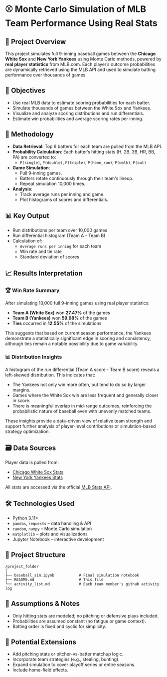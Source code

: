
# ⚾ Monte Carlo Simulation of MLB Team Performance Using Real Stats

## 📌 Project Overview
This project simulates full 9-inning baseball games between the **Chicago White Sox** and **New York Yankees** using Monte Carlo methods, powered by **real player statistics** from MLB.com. Each player’s outcome probabilities are dynamically retrieved using the MLB API and used to simulate batting performance over thousands of games.

## 🎯 Objectives
- Use real MLB data to estimate scoring probabilities for each batter.
- Simulate thousands of games between the White Sox and Yankees.
- Visualize and analyze scoring distributions and run differentials.
- Estimate win probabilities and average scoring rates per inning.

## 🧩 Methodology
- **Data Retrieval**: Top 9 batters for each team are pulled from the MLB API.
- **Probability Calculation**: Each batter’s hitting stats (H, 2B, 3B, HR, BB, PA) are converted to:
  - `P(single)`, `P(double)`, `P(triple)`, `P(home_run)`, `P(walk)`, `P(out)`
- **Game Simulation**:
  - Full 9-inning games.
  - Batters rotate continuously through their team's lineup.
  - Repeat simulation 10,000 times.
- **Analysis**:
  - Track average runs per inning and game.
  - Plot histograms of scores and differentials.

## 📊 Key Output
- Run distributions per team over 10,000 games
- Run differential histogram (Team A - Team B)
- Calculation of:
  - `Average runs per inning` for each team
  - Win rate and tie rate
  - Standard deviation of scores

## 📈 Results Interpretation

### 🏆 Win Rate Summary
After simulating 10,000 full 9-inning games using real player statistics:

- **Team A (White Sox)** won **27.47%** of the games  
- **Team B (Yankees)** won **59.98%** of the games  
- **Ties** occurred in **12.55%** of the simulations

This suggests that based on current season performance, the Yankees demonstrate a statistically significant edge in scoring and consistency, although ties remain a notable possibility due to game variability.

### 📊 Distribution Insights
A histogram of the run differential (Team A score - Team B score) reveals a left-skewed distribution. This indicates that:

- The Yankees not only win more often, but tend to do so by larger margins.
- Games where the White Sox win are less frequent and generally closer in score.
- There is meaningful overlap in mid-range outcomes, reinforcing the probabilistic nature of baseball even with unevenly matched teams.

These insights provide a data-driven view of relative team strength and support further analysis of player-level contributions or simulation-based strategy optimization.


## 🗃️ Data Sources
Player data is pulled from:
- [Chicago White Sox Stats](https://www.mlb.com/whitesox/stats)
- [New York Yankees Stats](https://www.mlb.com/yankees/stats)

All stats are accessed via the official [MLB Stats API](https://statsapi.mlb.com).

## 🛠️ Technologies Used
- Python 3.11+
- `pandas`, `requests` – data handling & API
- `random`, `numpy` – Monte Carlo simulation
- `matplotlib` – plots and visualizations
- Jupyter Notebook – interactive development

## 📂 Project Structure

```
/project_folder
│
├── baseball_sim.ipynb           # Final simulation notebook
├── README.md                    # This file
└── activity_list.md             # Each team member's github activity log
```

## 📌 Assumptions & Notes
- Only hitting stats are modeled; no pitching or defensive plays included.
- Probabilities are assumed constant (no fatigue or game context).
- Batting order is fixed and cyclic for simplicity.

## 🧠 Potential Extensions
- Add pitching stats or pitcher-vs-batter matchup logic.
- Incorporate team strategies (e.g., stealing, bunting).
- Expand simulation to cover playoff series or entire seasons.
- Include home-field effects.

